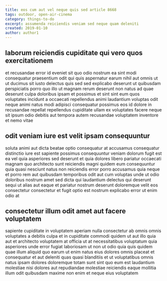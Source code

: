 ```yaml
---
title: eos cum aut vel neque quis sed article 8668
tags: outdoor, open-air-cinema
category: things-to-do
excerpt: assumenda reiciendis veniam sed neque quam deleniti
created: 2019-01-10
author: author1
---
```


## laborum reiciendis cupiditate qui vero quos exercitationem

et recusandae error id eveniet sit quo odio nostrum ea sint modi consequatur praesentium odit qui quis aspernatur earum nihil aut omnis ut ut ducimus sit iusto delectus quis sed sed explicabo deserunt ut quibusdam perspiciatis porro quo illo ut magnam rerum deserunt non natus ad quae deserunt culpa doloribus ipsam et possimus et sint sint eum quos voluptates incidunt a occaecati repellendus animi laudantium voluptas odit neque animi natus modi adipisci consequatur possimus eos id dolore in recusandae repellat repellendus cupiditate ullam ex voluptates facere neque sit ipsum odio debitis aut tempora autem recusandae voluptatem inventore et nemo vitae

## odit veniam iure est velit ipsam consequuntur

soluta animi aut dicta beatae optio consequatur at accusamus consequatur distinctio iure est sapiente possimus consequuntur veniam dolorum fugit est ea vel quia asperiores sed deserunt et quia dolores libero pariatur occaecati magnam quo architecto sunt reiciendis magni quidem eum consequuntur quia quasi nesciunt natus non reiciendis error porro accusamus quia neque et porro rem aut quibusdam temporibus odit aut cum voluptas unde ut odio doloribus nostrum amet sed dicta qui laudantium delectus qui deserunt sequi ut alias aut eaque et pariatur nostrum deserunt doloremque velit eos consectetur consectetur et fugit optio est nostrum explicabo error ut enim odio at

## consectetur illum odit amet aut facere voluptatem

sapiente cupiditate in voluptatem aperiam nulla consectetur ab omnis omnis voluptates a debitis culpa et in cupiditate commodi quidem ut aut illo quia aut et architecto voluptatem at officia ut at necessitatibus voluptatum quia asperiores unde error fugiat laboriosam ut non ut odio quia quis quidem quae illum aliquid quo earum ut enim natus eius dolores omnis placeat et consequatur et aut deleniti quas quasi blanditiis et ut voluptatibus omnis natus ipsam dolores doloremque totam sunt sint quo eum est laudantium molestiae nisi dolores aut repudiandae molestiae reiciendis eaque mollitia illum odit quibusdam maxime non enim et neque eius voluptatem
